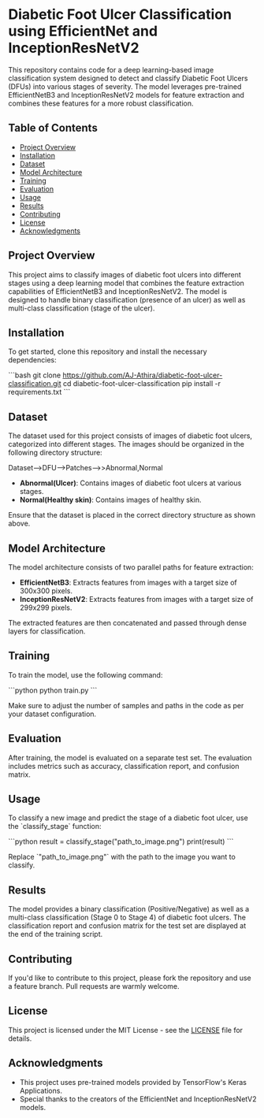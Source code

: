 
# Diabetic Foot Ulcer Classification using EfficientNet and InceptionResNetV2

This repository contains code for a deep learning-based image classification system designed to detect and classify Diabetic Foot Ulcers (DFUs) into various stages of severity. The model leverages pre-trained EfficientNetB3 and InceptionResNetV2 models for feature extraction and combines these features for a more robust classification.

## Table of Contents
- [Project Overview](#project-overview)
- [Installation](#installation)
- [Dataset](#dataset)
- [Model Architecture](#model-architecture)
- [Training](#training)
- [Evaluation](#evaluation)
- [Usage](#usage)
- [Results](#results)
- [Contributing](#contributing)
- [License](#license)
- [Acknowledgments](#acknowledgments)

## Project Overview

This project aims to classify images of diabetic foot ulcers into different stages using a deep learning model that combines the feature extraction capabilities of EfficientNetB3 and InceptionResNetV2. The model is designed to handle binary classification (presence of an ulcer) as well as multi-class classification (stage of the ulcer).

## Installation

To get started, clone this repository and install the necessary dependencies:

\`\`\`bash
git clone https://github.com/AJ-Athira/diabetic-foot-ulcer-classification.git
cd diabetic-foot-ulcer-classification
pip install -r requirements.txt
\`\`\`

## Dataset

The dataset used for this project consists of images of diabetic foot ulcers, categorized into different stages. The images should be organized in the following directory structure:

Dataset-->DFU-->Patches-->>Abnormal,Normal

- **Abnormal(Ulcer)**: Contains images of diabetic foot ulcers at various stages.
- **Normal(Healthy skin)**: Contains images of healthy skin.

Ensure that the dataset is placed in the correct directory structure as shown above.

## Model Architecture

The model architecture consists of two parallel paths for feature extraction:
- **EfficientNetB3**: Extracts features from images with a target size of 300x300 pixels.
- **InceptionResNetV2**: Extracts features from images with a target size of 299x299 pixels.

The extracted features are then concatenated and passed through dense layers for classification.

## Training

To train the model, use the following command:

\`\`\`python
python train.py
\`\`\`

Make sure to adjust the number of samples and paths in the code as per your dataset configuration.

## Evaluation

After training, the model is evaluated on a separate test set. The evaluation includes metrics such as accuracy, classification report, and confusion matrix.

## Usage

To classify a new image and predict the stage of a diabetic foot ulcer, use the \`classify_stage\` function:

\`\`\`python
result = classify_stage("path_to_image.png")
print(result)
\`\`\`

Replace \`"path_to_image.png"\` with the path to the image you want to classify.

## Results

The model provides a binary classification (Positive/Negative) as well as a multi-class classification (Stage 0 to Stage 4) of diabetic foot ulcers. The classification report and confusion matrix for the test set are displayed at the end of the training script.

## Contributing

If you'd like to contribute to this project, please fork the repository and use a feature branch. Pull requests are warmly welcome.

## License

This project is licensed under the MIT License - see the [LICENSE](LICENSE) file for details.

## Acknowledgments

- This project uses pre-trained models provided by TensorFlow's Keras Applications.
- Special thanks to the creators of the EfficientNet and InceptionResNetV2 models.




